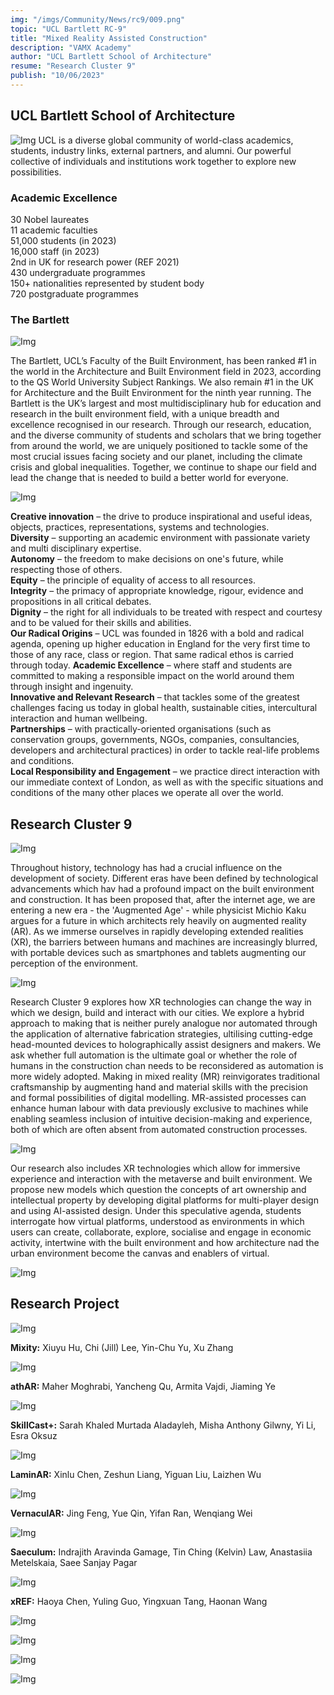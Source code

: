 ```yaml
---
img: "/imgs/Community/News/rc9/009.png"
topic: "UCL Bartlett RC-9"
title: "Mixed Reality Assisted Construction"
description: "VAMX Academy"
author: "UCL Bartlett School of Architecture"
resume: "Research Cluster 9"
publish: "10/06/2023"
---
```


<h2>UCL Bartlett School of Architecture</h2>

![Img](/imgs/Community/News/rc9/ucl.png) 
UCL is a diverse global community of world-class academics, students, industry links, external partners, and alumni. Our powerful collective of individuals and institutions work together to explore new possibilities. 

<h3>Academic Excellence</h3>

30 Nobel laureates  
11 academic faculties  
51,000 students (in 2023)  
16,000 staff (in 2023)  
2nd in UK for research power (REF 2021)  
430 undergraduate programmes  
150+ nationalities represented by student body  
720 postgraduate programmes  

<h3>The Bartlett</h3>

![Img](/imgs/Community/News/rc9/bartlett2.png) 

The Bartlett, UCL’s Faculty of the Built Environment, has been ranked #1 in the world in the Architecture and Built Environment field in 2023, according to the QS World University Subject Rankings. We also remain #1 in the UK for Architecture and the Built Environment for the ninth year running. The Bartlett is the UK’s largest and most multidisciplinary hub for education and research in the built environment field, with a unique breadth and excellence recognised in our research. Through our research, education, and the diverse community of students and scholars that we bring together from around the world, we are uniquely positioned to tackle some of the most crucial issues facing society and our planet, including the climate crisis and global inequalities. Together, we continue to shape our field and lead the change that is needed to build a better world for everyone. 

![Img](/imgs/Community/News/rc9/bartlett.png) 

**Creative innovation** – the drive to produce inspirational and useful ideas, objects, practices, representations, systems and technologies.  
**Diversity** – supporting an academic environment with passionate variety and multi disciplinary expertise.   
**Autonomy** – the freedom to make decisions on one's future, while respecting those of others.  
**Equity** – the principle of equality of access to all resources.  
**Integrity** – the primacy of appropriate knowledge, rigour, evidence and propositions in all critical debates.  
**Dignity** – the right for all individuals to be treated with respect and courtesy and to be valued for their skills and abilities.   
**Our Radical Origins** – UCL was founded in 1826 with a bold and radical agenda, opening up higher education in England for the very first time to those of any race, class or region. That same radical ethos is carried through today. 
**Academic Excellence** – where staff and students are committed to making a responsible impact on the world around them through insight and ingenuity.    
**Innovative and Relevant Research** – that tackles some of the greatest challenges facing us today in global health, sustainable cities, intercultural interaction and human wellbeing.  
**Partnerships** – with practically-oriented organisations (such as conservation groups, governments, NGOs, companies, consultancies, developers and architectural practices) in order to tackle real-life problems and conditions.  
**Local Responsibility and Engagement** – we practice direct interaction with our immediate context of London, as well as with the specific situations and conditions of the many other places we operate all over the world.  

<h2>Research Cluster 9</h2>

![Img](/imgs/Community/News/rc9/ad1.png) 

Throughout history, technology has had a crucial influence on the development of society. Different eras have been defined by technological advancements which hav had a profound impact on the built environment and construction. It has been proposed that, after the internet age, we are entering a new era - the 'Augmented Age' - while physicist Michio Kaku argues for a future in which architects rely heavily on augmented reality (AR). As we immerse ourselves in rapidly developing extended realities (XR), the barriers between humans and machines are increasingly blurred, with portable devices such as smartphones and tablets augmenting our perception of the environment. 

![Img](/imgs/Community/News/rc9/ad2.png) 

Research Cluster 9 explores how XR technologies can change the way in which we design, build and interact with our cities. We explore a hybrid approach to making that is neither purely analogue nor automated through the application of alternative fabrication strategies, ultilising cutting-edge head-mounted devices to holographically assist designers and makers. We ask whether full automation is the ultimate goal or whether the role of humans in the construction chan needs to be reconsidered as automation is more widely adopted. Making in mixed reality (MR) reinvigorates traditional craftsmanship by augmenting hand and material skills with the precision and formal possibilities of digital modelling. MR-assisted processes can enhance human labour with data previously exclusive to machines while enabling seamless inclusion of intuitive decision-making and experience, both of which are often absent from automated construction processes.

![Img](/imgs/Community/News/rc9/ad1.png) 

Our research also includes XR technologies which allow for immersive experience and interaction with the metaverse and built environment. We propose new models which question the concepts of art ownership and intellectual property by developing digital platforms for multi-player design and using AI-assisted design. Under this speculative agenda, students interrogate how virtual platforms, understood as environments in which users can create, collaborate, explore, socialise and engage in economic activity, intertwine with the built environment and how architecture nad the urban environment become the canvas and enablers of virtual.
  
![Img](/imgs/Community/News/rc9/ad3.png) 

<h2>Research Project</h2> 

![Img](/imgs/Community/News/rc9/001.png) 

**Mixity:** Xiuyu Hu, Chi (Jill) Lee, Yin-Chu Yu, Xu Zhang

![Img](/imgs/Community/News/rc9/002.png) 

**athAR:** Maher Moghrabi, Yancheng Qu, Armita Vajdi, Jiaming Ye 

![Img](/imgs/Community/News/rc9/003.png) 

**SkillCast+:** Sarah Khaled Murtada Aladayleh, Misha Anthony Gilwny, Yi Li, Esra Oksuz 

![Img](/imgs/Community/News/rc9/004.png) 

**LaminAR:** Xinlu Chen, Zeshun Liang, Yiguan Liu, Laizhen Wu 

![Img](/imgs/Community/News/rc9/005.png) 

**VernaculAR:** Jing Feng, Yue Qin, Yifan Ran, Wenqiang Wei 

![Img](/imgs/Community/News/rc9/011.png) 

**Saeculum:** Indrajith Aravinda Gamage, Tin Ching (Kelvin) Law, Anastasiia Metelskaia, Saee Sanjay Pagar 

![Img](/imgs/Community/News/rc9/012.png) 

**xREF:** Haoya Chen, Yuling Guo, Yingxuan Tang, Haonan Wang 

![Img](/imgs/Community/News/rc9/006.png) 

![Img](/imgs/Community/News/rc9/007.png) 

![Img](/imgs/Community/News/rc9/008.png) 

![Img](/imgs/Community/News/rc9/010.png) 